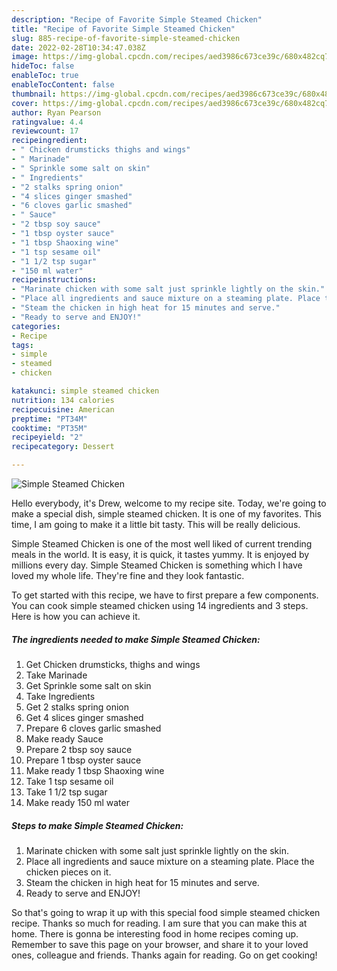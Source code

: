 ```yaml
---
description: "Recipe of Favorite Simple Steamed Chicken"
title: "Recipe of Favorite Simple Steamed Chicken"
slug: 885-recipe-of-favorite-simple-steamed-chicken
date: 2022-02-28T10:34:47.038Z
image: https://img-global.cpcdn.com/recipes/aed3986c673ce39c/680x482cq70/simple-steamed-chicken-recipe-main-photo.jpg
hideToc: false
enableToc: true
enableTocContent: false
thumbnail: https://img-global.cpcdn.com/recipes/aed3986c673ce39c/680x482cq70/simple-steamed-chicken-recipe-main-photo.jpg
cover: https://img-global.cpcdn.com/recipes/aed3986c673ce39c/680x482cq70/simple-steamed-chicken-recipe-main-photo.jpg
author: Ryan Pearson
ratingvalue: 4.4
reviewcount: 17
recipeingredient:
- " Chicken drumsticks thighs and wings"
- " Marinade"
- " Sprinkle some salt on skin"
- " Ingredients"
- "2 stalks spring onion"
- "4 slices ginger smashed"
- "6 cloves garlic smashed"
- " Sauce"
- "2 tbsp soy sauce"
- "1 tbsp oyster sauce"
- "1 tbsp Shaoxing wine"
- "1 tsp sesame oil"
- "1 1/2 tsp sugar"
- "150 ml water"
recipeinstructions:
- "Marinate chicken with some salt just sprinkle lightly on the skin."
- "Place all ingredients and sauce mixture on a steaming plate. Place the chicken pieces on it."
- "Steam the chicken in high heat for 15 minutes and serve."
- "Ready to serve and ENJOY!"
categories:
- Recipe
tags:
- simple
- steamed
- chicken

katakunci: simple steamed chicken 
nutrition: 134 calories
recipecuisine: American
preptime: "PT34M"
cooktime: "PT35M"
recipeyield: "2"
recipecategory: Dessert

---
```



![Simple Steamed Chicken](https://img-global.cpcdn.com/recipes/aed3986c673ce39c/680x482cq70/simple-steamed-chicken-recipe-main-photo.jpg)

Hello everybody, it's Drew, welcome to my recipe site. Today, we're going to make a special dish, simple steamed chicken. It is one of my favorites. This time, I am going to make it a little bit tasty. This will be really delicious.

Simple Steamed Chicken is one of the most well liked of current trending meals in the world. It is easy, it is quick, it tastes yummy. It is enjoyed by millions every day. Simple Steamed Chicken is something which I have loved my whole life. They're fine and they look fantastic.




To get started with this recipe, we have to first prepare a few components. You can cook simple steamed chicken using 14 ingredients and 3 steps. Here is how you can achieve it.

<!--inarticleads1-->

##### The ingredients needed to make Simple Steamed Chicken:

1. Get  Chicken drumsticks, thighs and wings
1. Take  Marinade
1. Get  Sprinkle some salt on skin
1. Take  Ingredients
1. Get 2 stalks spring onion
1. Get 4 slices ginger smashed
1. Prepare 6 cloves garlic smashed
1. Make ready  Sauce
1. Prepare 2 tbsp soy sauce
1. Prepare 1 tbsp oyster sauce
1. Make ready 1 tbsp Shaoxing wine
1. Take 1 tsp sesame oil
1. Take 1 1/2 tsp sugar
1. Make ready 150 ml water




<!--inarticleads2-->

##### Steps to make Simple Steamed Chicken:

1. Marinate chicken with some salt just sprinkle lightly on the skin.
1. Place all ingredients and sauce mixture on a steaming plate. Place the chicken pieces on it.
1. Steam the chicken in high heat for 15 minutes and serve.
1. Ready to serve and ENJOY!



So that's going to wrap it up with this special food simple steamed chicken recipe. Thanks so much for reading. I am sure that you can make this at home. There is gonna be interesting food in home recipes coming up. Remember to save this page on your browser, and share it to your loved ones, colleague and friends. Thanks again for reading. Go on get cooking!
